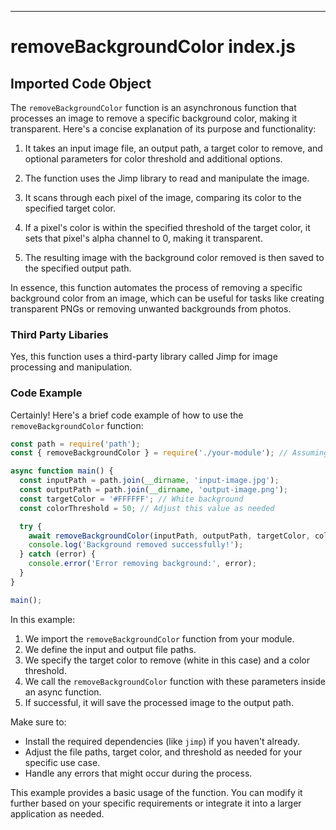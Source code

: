 

  

  

  

  

  
---
# removeBackgroundColor index.js
## Imported Code Object
The `removeBackgroundColor` function is an asynchronous function that processes an image to remove a specific background color, making it transparent. Here's a concise explanation of its purpose and functionality:

1. It takes an input image file, an output path, a target color to remove, and optional parameters for color threshold and additional options.

2. The function uses the Jimp library to read and manipulate the image.

3. It scans through each pixel of the image, comparing its color to the specified target color.

4. If a pixel's color is within the specified threshold of the target color, it sets that pixel's alpha channel to 0, making it transparent.

5. The resulting image with the background color removed is then saved to the specified output path.

In essence, this function automates the process of removing a specific background color from an image, which can be useful for tasks like creating transparent PNGs or removing unwanted backgrounds from photos.

### Third Party Libaries

Yes, this function uses a third-party library called Jimp for image processing and manipulation.

### Code Example

Certainly! Here's a brief code example of how to use the `removeBackgroundColor` function:

```javascript
const path = require('path');
const { removeBackgroundColor } = require('./your-module'); // Assuming the function is in a separate file

async function main() {
  const inputPath = path.join(__dirname, 'input-image.jpg');
  const outputPath = path.join(__dirname, 'output-image.png');
  const targetColor = '#FFFFFF'; // White background
  const colorThreshold = 50; // Adjust this value as needed

  try {
    await removeBackgroundColor(inputPath, outputPath, targetColor, colorThreshold);
    console.log('Background removed successfully!');
  } catch (error) {
    console.error('Error removing background:', error);
  }
}

main();
```

In this example:

1. We import the `removeBackgroundColor` function from your module.
2. We define the input and output file paths.
3. We specify the target color to remove (white in this case) and a color threshold.
4. We call the `removeBackgroundColor` function with these parameters inside an async function.
5. If successful, it will save the processed image to the output path.

Make sure to:
- Install the required dependencies (like `jimp`) if you haven't already.
- Adjust the file paths, target color, and threshold as needed for your specific use case.
- Handle any errors that might occur during the process.

This example provides a basic usage of the function. You can modify it further based on your specific requirements or integrate it into a larger application as needed.


  